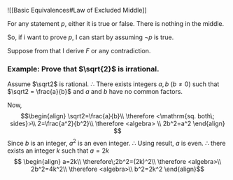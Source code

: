 ![[Basic Equivalences#Law of Excluded Middle]]

For any statement $p$, either it is true or false. There is nothing in the middle.

So, if i want to prove $p$, I can start by assuming $\neg p$ is true.

Suppose from that I derive $F$ or any contradiction.

### Example: Prove that $\sqrt{2}$ is irrational.
Assume $\sqrt2$ is rational.
$\therefore$ There exists integers $a,b$ ($b\neq0$) such that $\sqrt2 = \frac{a}{b}$ and $a$ and $b$ have no common factors.

Now, 
$$\begin{align}
\sqrt2=\frac{a}{b}\\
\therefore <\mathrm{sq. both\; sides}>\\
2=\frac{a^2}{b^2}\\
\therefore <algebra> \\
2b^2=a^2
\end{align}
$$
Since $b$ is an integer, $a^2$ is an even integer.
$\therefore$ Using result, $a$ is even.
$\therefore$ there exists an integer $k$ such that $a=2k$
$$
\begin{align}
a=2k\\
\therefore\;2b^2=(2k)^2\\
\therefore <algebra>\\
2b^2=4k^2\\
\therefore <algebra>\\
b^2=2k^2
\end{align}$$
